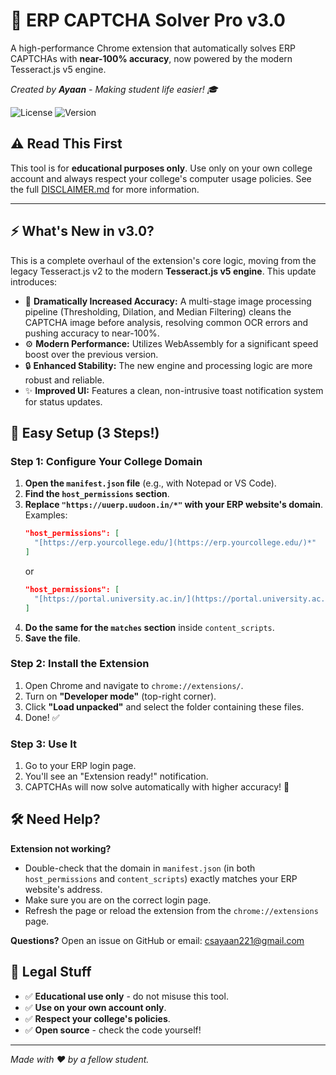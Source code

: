 # 🚀 ERP CAPTCHA Solver Pro v3.0

A high-performance Chrome extension that automatically solves ERP CAPTCHAs with **near-100% accuracy**, now powered by the modern Tesseract.js v5 engine.

*Created by **Ayaan** - Making student life easier! 🎓*

![License](https://img.shields.io/badge/License-MIT-blue.svg)
![Version](https://img.shields.io/badge/Version-3.0-brightgreen.svg)

## ⚠️ **Read This First**
This tool is for **educational purposes only**. Use only on your own college account and always respect your college's computer usage policies. See the full [DISCLAIMER.md](DISCLAIMER.md) for more information.

---

## ⚡ What's New in v3.0?

This is a complete overhaul of the extension's core logic, moving from the legacy Tesseract.js v2 to the modern **Tesseract.js v5 engine**. This update introduces:

- 🎯 **Dramatically Increased Accuracy:** A multi-stage image processing pipeline (Thresholding, Dilation, and Median Filtering) cleans the CAPTCHA image before analysis, resolving common OCR errors and pushing accuracy to near-100%.
- ⚙️ **Modern Performance:** Utilizes WebAssembly for a significant speed boost over the previous version.
- 🔒 **Enhanced Stability:** The new engine and processing logic are more robust and reliable.
- ✨ **Improved UI:** Features a clean, non-intrusive toast notification system for status updates.

## 🚀 Easy Setup (3 Steps!)

### Step 1: Configure Your College Domain
1.  **Open the `manifest.json` file** (e.g., with Notepad or VS Code).
2.  **Find the `host_permissions` section**.
3.  **Replace `"https://uuerp.uudoon.in/*"` with your ERP website's domain**. Examples:
    ```json
    "host_permissions": [
      "[https://erp.yourcollege.edu/](https://erp.yourcollege.edu/)*"
    ]
    ```
    or
    ```json
    "host_permissions": [
      "[https://portal.university.ac.in/](https://portal.university.ac.in/)*"
    ]
    ```
4.  **Do the same for the `matches` section** inside `content_scripts`.
5.  **Save the file**.

### Step 2: Install the Extension
1.  Open Chrome and navigate to `chrome://extensions/`.
2.  Turn on **"Developer mode"** (top-right corner).
3.  Click **"Load unpacked"** and select the folder containing these files.
4.  Done! ✅

### Step 3: Use It
1.  Go to your ERP login page.
2.  You'll see an "Extension ready!" notification.
3.  CAPTCHAs will now solve automatically with higher accuracy! 🎉

## 🛠️ Need Help?

**Extension not working?**
-   Double-check that the domain in `manifest.json` (in both `host_permissions` and `content_scripts`) exactly matches your ERP website's address.
-   Make sure you are on the correct login page.
-   Refresh the page or reload the extension from the `chrome://extensions` page.

**Questions?** Open an issue on GitHub or email: [csayaan221@gmail.com](mailto:csayaan221@gmail.com)

## 📄 Legal Stuff

-   ✅ **Educational use only** - do not misuse this tool.
-   ✅ **Use on your own account only**.
-   ✅ **Respect your college's policies**.
-   ✅ **Open source** - check the code yourself!

---

*Made with ❤️ by a fellow student.*